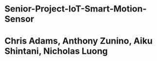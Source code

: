 # Senior-Project-IoT-Smart-Motion-Sensor

# Chris Adams, Anthony Zunino, Aiku Shintani, Nicholas Luong 
